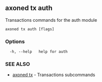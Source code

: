 ## axoned tx auth

Transactions commands for the auth module

```
axoned tx auth [flags]
```

### Options

```
  -h, --help   help for auth
```

### SEE ALSO

* [axoned tx](axoned_tx.md)	 - Transactions subcommands
